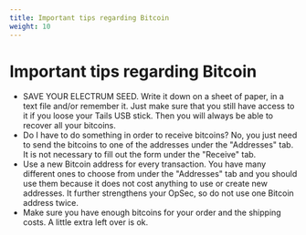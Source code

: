 ```yaml
---
title: Important tips regarding Bitcoin
weight: 10
---
```


# Important tips regarding Bitcoin

- SAVE YOUR ELECTRUM SEED. Write it down on a sheet of paper, in a text file and/or remember it. Just make sure that you still have access to it if you loose your Tails USB stick. Then you will always be able to recover all your bitcoins.
- Do I have to do something in order to receive bitcoins? No, you just need to send the bitcoins to one of the addresses under the "Addresses" tab. It is not necessary to fill out the form under the "Receive" tab.
- Use a new Bitcoin address for every transaction. You have many different ones to choose from under the "Addresses" tab and you should use them because it does not cost anything to use or create new addresses. It further strengthens your OpSec, so do not use one Bitcoin address twice.
- Make sure you have enough bitcoins for your order and the shipping costs. A little extra left over is ok.
